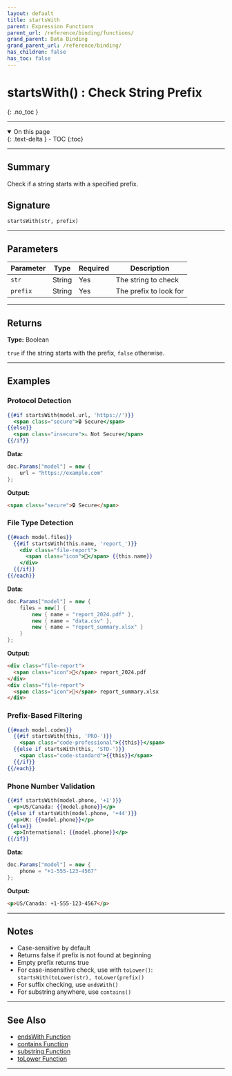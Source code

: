 ```yaml
---
layout: default
title: startsWith
parent: Expression Functions
parent_url: /reference/binding/functions/
grand_parent: Data Binding
grand_parent_url: /reference/binding/
has_children: false
has_toc: false
---
```


# startsWith() : Check String Prefix
{: .no_toc }

---

<details open class='top-toc' markdown="block">
  <summary>
    On this page
  </summary>
  {: .text-delta }
- TOC
{:toc}
</details>

---

## Summary

Check if a string starts with a specified prefix.

## Signature

```
startsWith(str, prefix)
```

---

## Parameters

| Parameter | Type | Required | Description |
|-----------|------|----------|-------------|
| `str` | String | Yes | The string to check |
| `prefix` | String | Yes | The prefix to look for |

---

## Returns

**Type:** Boolean

`true` if the string starts with the prefix, `false` otherwise.

---

## Examples

### Protocol Detection

```handlebars
{{#if startsWith(model.url, 'https://')}}
  <span class="secure">🔒 Secure</span>
{{else}}
  <span class="insecure">⚠ Not Secure</span>
{{/if}}
```

**Data:**
```csharp
doc.Params["model"] = new {
    url = "https://example.com"
};
```

**Output:**
```html
<span class="secure">🔒 Secure</span>
```

### File Type Detection

```handlebars
{{#each model.files}}
  {{#if startsWith(this.name, 'report_')}}
    <div class="file-report">
      <span class="icon">📄</span> {{this.name}}
    </div>
  {{/if}}
{{/each}}
```

**Data:**
```csharp
doc.Params["model"] = new {
    files = new[] {
        new { name = "report_2024.pdf" },
        new { name = "data.csv" },
        new { name = "report_summary.xlsx" }
    }
};
```

**Output:**
```html
<div class="file-report">
  <span class="icon">📄</span> report_2024.pdf
</div>
<div class="file-report">
  <span class="icon">📄</span> report_summary.xlsx
</div>
```

### Prefix-Based Filtering

```handlebars
{{#each model.codes}}
  {{#if startsWith(this, 'PRO-')}}
    <span class="code-professional">{{this}}</span>
  {{else if startsWith(this, 'STD-')}}
    <span class="code-standard">{{this}}</span>
  {{/if}}
{{/each}}
```

### Phone Number Validation

```handlebars
{{#if startsWith(model.phone, '+1')}}
  <p>US/Canada: {{model.phone}}</p>
{{else if startsWith(model.phone, '+44')}}
  <p>UK: {{model.phone}}</p>
{{else}}
  <p>International: {{model.phone}}</p>
{{/if}}
```

**Data:**
```csharp
doc.Params["model"] = new {
    phone = "+1-555-123-4567"
};
```

**Output:**
```html
<p>US/Canada: +1-555-123-4567</p>
```

---

## Notes

- Case-sensitive by default
- Returns false if prefix is not found at beginning
- Empty prefix returns true
- For case-insensitive check, use with `toLower()`: `startsWith(toLower(str), toLower(prefix))`
- For suffix checking, use `endsWith()`
- For substring anywhere, use `contains()`

---

## See Also

- [endsWith Function](./endsWith.md)
- [contains Function](./contains.md)
- [substring Function](./substring.md)
- [toLower Function](./toLower.md)

---
